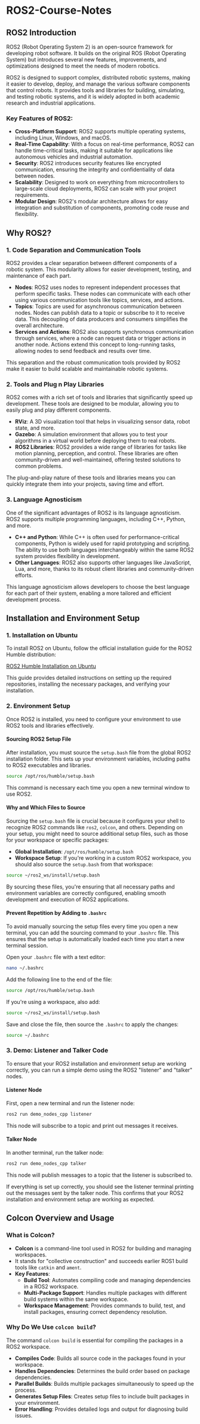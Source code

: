 # ROS2-Course-Notes

## ROS2 Introduction

ROS2 (Robot Operating System 2) is an open-source framework for developing robot software. It builds on the original ROS (Robot Operating System) but introduces several new features, improvements, and optimizations designed to meet the needs of modern robotics. 

ROS2 is designed to support complex, distributed robotic systems, making it easier to develop, deploy, and manage the various software components that control robots. It provides tools and libraries for building, simulating, and testing robotic systems, and it is widely adopted in both academic research and industrial applications.

### Key Features of ROS2:
- **Cross-Platform Support**: ROS2 supports multiple operating systems, including Linux, Windows, and macOS.
- **Real-Time Capability**: With a focus on real-time performance, ROS2 can handle time-critical tasks, making it suitable for applications like autonomous vehicles and industrial automation.
- **Security**: ROS2 introduces security features like encrypted communication, ensuring the integrity and confidentiality of data between nodes.
- **Scalability**: Designed to work on everything from microcontrollers to large-scale cloud deployments, ROS2 can scale with your project requirements.
- **Modular Design**: ROS2's modular architecture allows for easy integration and substitution of components, promoting code reuse and flexibility.

## Why ROS2?

### 1. Code Separation and Communication Tools
ROS2 provides a clear separation between different components of a robotic system. This modularity allows for easier development, testing, and maintenance of each part. 

- **Nodes**: ROS2 uses nodes to represent independent processes that perform specific tasks. These nodes can communicate with each other using various communication tools like topics, services, and actions.
- **Topics**: Topics are used for asynchronous communication between nodes. Nodes can publish data to a topic or subscribe to it to receive data. This decoupling of data producers and consumers simplifies the overall architecture.
- **Services and Actions**: ROS2 also supports synchronous communication through services, where a node can request data or trigger actions in another node. Actions extend this concept to long-running tasks, allowing nodes to send feedback and results over time.

This separation and the robust communication tools provided by ROS2 make it easier to build scalable and maintainable robotic systems.

### 2. Tools and Plug n Play Libraries
ROS2 comes with a rich set of tools and libraries that significantly speed up development. These tools are designed to be modular, allowing you to easily plug and play different components.

- **RViz**: A 3D visualization tool that helps in visualizing sensor data, robot state, and more.
- **Gazebo**: A simulation environment that allows you to test your algorithms in a virtual world before deploying them to real robots.
- **ROS2 Libraries**: ROS2 provides a wide range of libraries for tasks like motion planning, perception, and control. These libraries are often community-driven and well-maintained, offering tested solutions to common problems.

The plug-and-play nature of these tools and libraries means you can quickly integrate them into your projects, saving time and effort.

### 3. Language Agnosticism
One of the significant advantages of ROS2 is its language agnosticism. ROS2 supports multiple programming languages, including C++, Python, and more.

- **C++ and Python**: While C++ is often used for performance-critical components, Python is widely used for rapid prototyping and scripting. The ability to use both languages interchangeably within the same ROS2 system provides flexibility in development.
- **Other Languages**: ROS2 also supports other languages like JavaScript, Lua, and more, thanks to its robust client libraries and community-driven efforts.

This language agnosticism allows developers to choose the best language for each part of their system, enabling a more tailored and efficient development process.

## Installation and Environment Setup

### 1. Installation on Ubuntu

To install ROS2 on Ubuntu, follow the official installation guide for the ROS2 Humble distribution:

[ROS2 Humble Installation on Ubuntu](https://docs.ros.org/en/humble/Installation/Ubuntu-Install-Debians.html)

This guide provides detailed instructions on setting up the required repositories, installing the necessary packages, and verifying your installation.

### 2. Environment Setup

Once ROS2 is installed, you need to configure your environment to use ROS2 tools and libraries effectively.

#### Sourcing ROS2 Setup File

After installation, you must source the `setup.bash` file from the global ROS2 installation folder. This sets up your environment variables, including paths to ROS2 executables and libraries.

```bash
source /opt/ros/humble/setup.bash
```

This command is necessary each time you open a new terminal window to use ROS2.

#### Why and Which Files to Source

Sourcing the `setup.bash` file is crucial because it configures your shell to recognize ROS2 commands like `ros2`, `colcon`, and others. Depending on your setup, you might need to source additional setup files, such as those for your workspace or specific packages:

- **Global Installation**: `/opt/ros/humble/setup.bash`
- **Workspace Setup**: If you're working in a custom ROS2 workspace, you should also source the `setup.bash` from that workspace:
 ```bash
 source ~/ros2_ws/install/setup.bash
 ```

By sourcing these files, you're ensuring that all necessary paths and environment variables are correctly configured, enabling smooth development and execution of ROS2 applications.

#### Prevent Repetition by Adding to `.bashrc`

To avoid manually sourcing the setup files every time you open a new terminal, you can add the sourcing command to your `.bashrc` file. This ensures that the setup is automatically loaded each time you start a new terminal session.

Open your `.bashrc` file with a text editor:

```bash
nano ~/.bashrc
```

Add the following line to the end of the file:

```bash
source /opt/ros/humble/setup.bash
```

If you're using a workspace, also add:

```bash
source ~/ros2_ws/install/setup.bash
```

Save and close the file, then source the `.bashrc` to apply the changes:

```bash
source ~/.bashrc
```

### 3. Demo: Listener and Talker Code

To ensure that your ROS2 installation and environment setup are working correctly, you can run a simple demo using the ROS2 "listener" and "talker" nodes.

#### Listener Node

First, open a new terminal and run the listener node:

```bash
ros2 run demo_nodes_cpp listener
```

This node will subscribe to a topic and print out messages it receives.

#### Talker Node

In another terminal, run the talker node:

```bash
ros2 run demo_nodes_cpp talker
```

This node will publish messages to a topic that the listener is subscribed to.

If everything is set up correctly, you should see the listener terminal printing out the messages sent by the talker node. This confirms that your ROS2 installation and environment setup are working as expected.


## Colcon Overview and Usage

### What is Colcon?

- **Colcon** is a command-line tool used in ROS2 for building and managing workspaces.
- It stands for "collective construction" and succeeds earlier ROS1 build tools like `catkin` and `ament`.
- **Key Features**:
  - **Build Tool**: Automates compiling code and managing dependencies in a ROS2 workspace.
  - **Multi-Package Support**: Handles multiple packages with different build systems within the same workspace.
  - **Workspace Management**: Provides commands to build, test, and install packages, ensuring correct dependency resolution.

### Why Do We Use `colcon build`?

The command `colcon build` is essential for compiling the packages in a ROS2 workspace.

- **Compiles Code**: Builds all source code in the packages found in your workspace.
- **Handles Dependencies**: Determines the build order based on package dependencies.
- **Parallel Builds**: Builds multiple packages simultaneously to speed up the process.
- **Generates Setup Files**: Creates setup files to include built packages in your environment.
- **Error Handling**: Provides detailed logs and output for diagnosing build issues.
